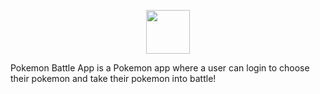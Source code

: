 <p align="center">

  <a href="http://pokemon-battle-app-fun.herokuapp.com/" target="_blank">
    <img height="70" src="https://www.logosurfer.com/wp-content/uploads/2018/03/pokemon-logo_0.png"/>
  </a>
</p>
Pokemon Battle App is a Pokemon app where a user can login to choose their pokemon and take their pokemon into battle!
